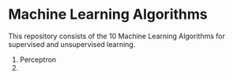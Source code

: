# Machine Learning Algorithms

This repository consists of the 10 Machine Learning Algorithms for supervised and unsupervised learning.

1. Perceptron
2. 
